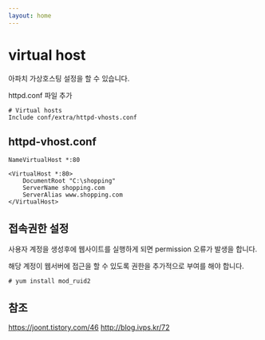 ```yaml
---
layout: home
---
```


# virtual host
아파치 가상호스팅 설정을 할 수 있습니다.

httpd.conf 파일 추가
```
# Virtual hosts
Include conf/extra/httpd-vhosts.conf
```


## httpd-vhost.conf

```
NameVirtualHost *:80

<VirtualHost *:80>
    DocumentRoot "C:\shopping"
    ServerName shopping.com
    ServerAlias www.shopping.com      
</VirtualHost>
```

## 접속권한 설정
사용자 계정을 생성후에 웹사이트를 실행하게 되면 permission 오류가 발생을 합니다.

해당 계정이 웹서버에 접근을 할 수 있도록 권한을 추가적으로 부여를 해야 합니다.

```
# yum install mod_ruid2
```



## 참조
https://joont.tistory.com/46
http://blog.ivps.kr/72